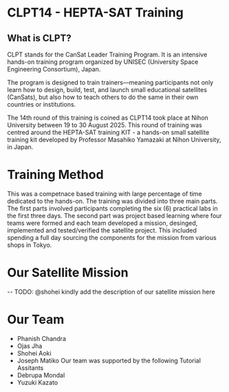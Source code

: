 # CLPT14 - HEPTA-SAT Training 

## What is CLPT?
CLPT stands for the CanSat Leader Training Program. It is an intensive hands-on training program organized by UNISEC (University Space Engineering Consortium), Japan.

The program is designed to train trainers—meaning participants not only learn how to design, build, test, and launch small educational satellites (CanSats), but also how to teach others to do the same in their own countries or institutions.

The 14th round of this training is coined as CLPT14 took place at Nihon University between 19 to 30 August 2025. This round of training was centred around the HEPTA-SAT training KIT  - a hands-on small satellite training kit developed by Professor Masahiko Yamazaki at Nihon University, in Japan.

# Training Method
This was a competnace based training with large percentage of time dedicated to the hands-on. The training was divided into three main parts. The first parts involved  participants completing the six (6) practical labs in the first three days. The second part was project based learning where four teams were formed and each team developed a mission, desinged, implemented and tested/verified the satellite project. This included spending a full day sourcing the components for the mission from various shops in Tokyo.

# Our Satellite Mission
-- TODO: @shohei kindly add the description of our satellite mission here

# Our Team
- Phanish Chandra
- Ojas Jha
- Shohei Aoki
- Joseph Matiko
Our team was supported by the following Tutorial Assitants
- Debrupa Mondal
- Yuzuki Kazato
